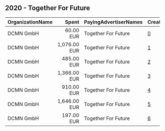 ## 2020 - Together For Future 
|OrganizationName|Spent|PayingAdvertiserNames|CreativeUrls|Impressions|Genders|AgeBrackets|CountryCodes|BillingAddresses|CandidateBallotInformation|
|:---|---:|:---|:---|---:|:---|:---|:---|:---|:---|
|DCMN GmbH|60.00 EUR|Together For Future|[0](https://www.snap.com/political-ads/asset/6fe4437c4dcf5c59631b886ab205acdfb666c588797c2ce0c3dfc9b9ebc89a2e?mediaType=mp4)|11,822||30+|germany|"Boxhagener Straße 18,Berlin,10245,DE"|Together For Future|
|DCMN GmbH|1,076.00 EUR|Together For Future|[1](https://www.snap.com/political-ads/asset/9ae95d2dcbe5e49d2d97a61c9f160f5b84b4f531acf1f668261a344a70db5f0a?mediaType=mp4)|280,161||30+|germany|"Boxhagener Straße 18,Berlin,10245,DE"|Together For Future|
|DCMN GmbH|485.00 EUR|Together For Future|[2](https://www.snap.com/political-ads/asset/fac657a85d1f5e5ea15c78df9c72a1815294cd0d4c408e7543b47d0ac8e14dcd?mediaType=mp4)|130,276||30+|germany|"Boxhagener Straße 18,Berlin,10245,DE"|Together For Future|
|DCMN GmbH|1,366.00 EUR|Together For Future|[3](https://www.snap.com/political-ads/asset/bd0cc19d54e2dd76b57281acf15bebe3702667a75203dd6f5634fa64c4376795?mediaType=mp4)|392,627||30+|germany|"Boxhagener Straße 18,Berlin,10245,DE"|Together For Future|
|DCMN GmbH|910.00 EUR|Together For Future|[4](https://www.snap.com/political-ads/asset/16985fdf5ba880f6e1e664900e01fe7f225ea4f315c38d0d3fa193fa35635507?mediaType=mp4)|297,968||30+|germany|"Boxhagener Straße 18,Berlin,10245,DE"|Together For Future|
|DCMN GmbH|1,646.00 EUR|Together For Future|[5](https://www.snap.com/political-ads/asset/9bb90b02530d343a05a1af1f662f2a18803bc65a22fe155f4164d647cfbbf252?mediaType=mp4)|436,657||30+|germany|"Boxhagener Straße 18,Berlin,10245,DE"|Together For Future|
|DCMN GmbH|197.00 EUR|Together For Future|[6](https://www.snap.com/political-ads/asset/f63eb311079a0446fe3867eb748e3a63035bc71d6a8914625a8e67e0cf44ccc0?mediaType=mp4)|49,358||30+|germany|"Boxhagener Straße 18,Berlin,10245,DE"|Together For Future|
